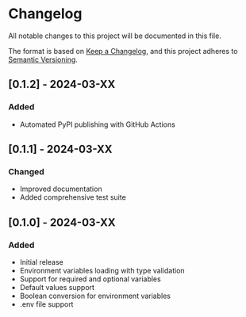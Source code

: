 # Changelog

All notable changes to this project will be documented in this file.

The format is based on [Keep a Changelog](https://keepachangelog.com/en/1.0.0/),
and this project adheres to [Semantic Versioning](https://semver.org/spec/v2.0.0.html).

## [0.1.2] - 2024-03-XX

### Added
- Automated PyPI publishing with GitHub Actions

## [0.1.1] - 2024-03-XX

### Changed
- Improved documentation
- Added comprehensive test suite

## [0.1.0] - 2024-03-XX

### Added
- Initial release
- Environment variables loading with type validation
- Support for required and optional variables
- Default values support
- Boolean conversion for environment variables
- .env file support